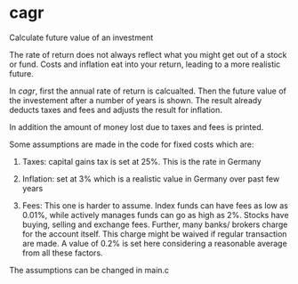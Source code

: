# cagr
Calculate future value of an investment

The rate of return does not always reflect what you might get out of a stock or fund. Costs and inflation eat into your return, leading to a more realistic future. 

In *cagr*, first the annual rate of return is calcualted. Then the future value of the investement after a number of years is shown. The result already deducts taxes and fees and adjusts the result for inflation. 

In addition the amount of money lost due to taxes and fees is printed. 

Some assumptions are made in the code for fixed costs which are:
1. Taxes: capital gains tax is set at 25%. This is the rate in Germany

2. Inflation: set at 3% which is a realistic value in Germany over past few years

3. Fees: This one is harder to assume. Index funds can have fees as low as 0.01%, while actively manages funds can go as high as 2%. Stocks have buying, selling and exchange fees. Further, many banks/ brokers charge for the account itself. This charge might be waived if regular transaction are made. 
A value of 0.2% is set here considering a reasonable average from all these factors. 

The assumptions can be changed in main.c
